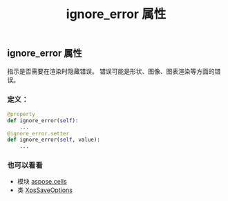 ﻿---
title: ignore_error 属性
second_title: Aspose.Cells for Python via .NET API 参考文献
description:
type: docs
weight: 130
url: /zh/python-net/aspose.cells/xpssaveoptions/ignore_error/
is_root: false
---
## ignore_error 属性

指示是否需要在渲染时隐藏错误。
错误可能是形状、图像、图表渲染等方面的错误。
### 定义：
```python
@property
def ignore_error(self):
    ...
@ignore_error.setter
def ignore_error(self, value):
    ...
```

### 也可以看看
* 模块 [aspose.cells](../../)
* 类 [XpsSaveOptions](/cells/zh/python-net/aspose.cells/xpssaveoptions)

